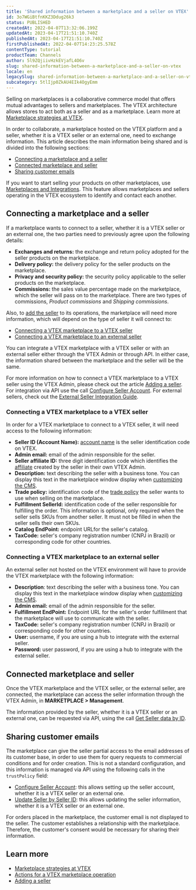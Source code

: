 ```yaml
---
title: 'Shared information between a marketplace and a seller on VTEX'
id: 3o7WGiBtfnKKZ3Ddug26k3
status: PUBLISHED
createdAt: 2022-04-07T13:32:06.199Z
updatedAt: 2023-04-17T21:51:10.740Z
publishedAt: 2023-04-17T21:51:10.740Z
firstPublishedAt: 2022-04-07T14:23:25.578Z
contentType: tutorial
productTeam: Channels
author: 5l9ZQjiivHzkEVjafL4O6v
slug: shared-information-between-a-marketplace-and-a-seller-on-vtex
locale: en
legacySlug: shared-information-between-a-marketplace-and-a-seller-on-vtex
subcategory: 5tlIjp0ZkAU4EIk4OgyEmm
---
```


Selling on marketplaces is a collaborative commerce model that offers mutual advantages to sellers and marketplaces. The VTEX architecture allows stores to act both as a seller and as a marketplace. Learn more at [Marketplace strategies at VTEX](https://help.vtex.com/en/tutorial/estrategias-de-marketplace-na-vtex--tutorials_402).

In order to collaborate, a marketplace hosted on the VTEX platform and a seller, whether it is a VTEX seller or an external one, need to exchange information. This article describes the main information being shared and is divided into the following sections:

- [Connecting a marketplace and a seller](#connecting-a-marketplace-and-a-seller)
- [Connected marketplace and seller](#connected-marketplace-and-seller)
- [Sharing customer emails](#sharing-customer-emails)

<div class = "alert alert-info">
If you want to start selling your products on other marketplaces, use <a href="https://help.vtex.com/en/tutorial/encontre-marketplaces-e-sellers-no-ecossistema-vtex--2bzC7tXlVgLEEjxo4ixcAM">Marketplaces and Integrations</a>. This feature allows marketplaces and sellers operating in the VTEX ecosystem to identify and contact each another.
</div>

## Connecting a marketplace and a seller 

If a marketplace wants to connect to a seller, whether it is a VTEX seller or an external one, the two parties need to previously agree upon the following details:

- **Exchanges and returns:** the exchange and return policy adopted for the seller products on the marketplace.
- **Delivery policy:** the delivery policy for the seller products on the marketplace.
- **Privacy and security policy:** the security policy applicable to the seller products on the marketplace.
- **Commissions:** the sales value percentage made on the marketplace, which the seller will pass on to the marketplace. There are two types of commissions, _Product commissions_ and _Shipping commissions_.

Also, to [add the seller](https://help.vtex.com/en/tutorial/configurando-seller) to its operations, the marketplace will need more information, which will depend on the type of seller it will connect to: 

- [Connecting a VTEX marketplace to a VTEX seller](#connecting-a-vtex-marketplace-to-a-vtex-seller)
- [Connecting a VTEX marketplace to an external seller](#connecting-a-vtex-marketplace-to-an-external-seller)

You can integrate a VTEX marketplace with a VTEX seller or with an external seller either through the VTEX Admin or through API. In either case, the information shared between the marketplace and the seller will be the same.

<div class = "alert alert-info">
For more information on how to connect a VTEX marketplace to a VTEX seller using the VTEX Admin, please check out the article <a href="https://help.vtex.com/en/tutorial/configurando-seller">Adding a seller</a>. For integration via API use the call <a href="https://developers.vtex.com/vtex-rest-api/reference/upsertsellerrequest">Configure Seller Account</a>. For external sellers, check out the <a href="https://developers.vtex.com/vtex-rest-api/docs/external-seller-integration-guide">External Seller Integration Guide</a>.
</div>

### Connecting a VTEX marketplace to a VTEX seller

In order for a VTEX marketplace to connect to a VTEX seller, it will need access to the following information:

- **Seller ID (Account Name):** [account name](https://help.vtex.com/en/tutorial/o-que-e-account-name--i0mIGLcg3QyEy8OCicEoC) is the seller identification code on VTEX.
- **Admin email:** email of the admin responsible for the seller.
- **Seller affiliate ID:** three digit identification code which identifies the [affiliate](https://help.vtex.com/en/tutorial/o-que-e-afiliado--4bN3e1YarSEammk2yOeMc0) created by the seller in their own VTEX Admin.
- **Description:** text describing the seller with a business tone. You can display this text in the marketplace window display when [customizing the CMS](https://help.vtex.com/en/tutorial/list-of-controls-for-templates--tutorials_563).
- **Trade policy:** identification code of the [trade policy](https://help.vtex.com/en/tutorial/como-funciona-uma-politica-comercial--6Xef8PZiFm40kg2STrMkMV) the seller wants to use when selling on the marketplace.
- **Fulfillment SellerId:** identification code of the seller responsible for fulfilling the order. This information is optional, only required when the seller sells SKUs from another seller. It must not be filled in when the seller sells their own SKUs.
- **Catalog EndPoint:** endpoint URLfor the seller's catalog.
- **TaxCode:** seller's company registration number (CNPJ in Brazil) or corresponding code for other countries.

### Connecting a VTEX marketplace to an external seller

An external seller not hosted on the VTEX environment will have to provide the VTEX marketplace with the following information:

- **Description**: text describing the seller with a business tone. You can display this text in the marketplace window display when [customizing the CMS](https://help.vtex.com/en/tutorial/list-of-controls-for-templates--tutorials_563).
- **Admin email:** email of the admin responsible for the seller.
- **Fulfillment EndPoint:** Endpoint URL for the seller's order fulfillment that the marketplace will use to communicate with the seller.
- **TaxCode:** seller's company registration number (CNPJ in Brazil) or corresponding code for other countries.
- **User:** username, if you are using a hub to integrate with the external seller.
- **Password:** user password, if you are using a hub to integrate with the external seller.

## Connected marketplace and seller

Once the VTEX marketplace and the VTEX seller, or the external seller, are connected, the marketplace can access the seller information through the VTEX Admin, in **MARKETPLACE > Management**.

The information provided by the seller, whether it is a VTEX seller or an external one, can be requested via API, using the call [Get Seller data by ID](https://developers.vtex.com/vtex-rest-api/reference/getretrieveseller).

## Sharing customer emails

The marketplace can give the seller partial access to the email addresses of its customer base, in order to use them for query requests to commercial conditions and for order creation. This is not a standard configuration, and this information is managed via API using the following calls in the `trustPolicy` field:

- [Configure Seller Account](https://developers.vtex.com/vtex-rest-api/reference/upsertsellerrequest): this allows setting up the seller account, whether it is a VTEX seller or an external one.
- [Update Seller by Seller ID](https://developers.vtex.com/vtex-rest-api/reference/updateseller): this allows updating the seller information, whether it is a VTEX seller or an external one.

<div class = "alert alert-info">
For orders placed in the marketplace, the customer email is not displayed to the seller. The customer establishes a relationship with the marketplace. Therefore, the customer's consent would be necessary for sharing their information.
</div>

## Learn more

- [Marketplace strategies at VTEX](https://help.vtex.com/en/tutorial/estrategias-de-marketplace-na-vtex--tutorials_402)
- [Actions for a VTEX marketplace operation](https://help.vtex.com/en/tutorial/acoes-para-a-operacao-de-marketplaces-vtex--2SdIflvwywiOqCpczKCfev)
- [Adding a seller](https://help.vtex.com/en/tutorial/configurando-seller)
